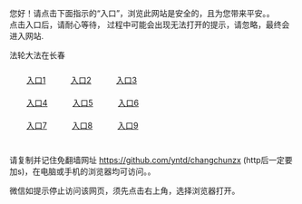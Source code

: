 您好！请点击下面指示的“入口”，浏览此网站是安全的，且为您带来平安。。 <br/>
点击入口后，请耐心等待， 过程中可能会出现无法打开的提示，请忽略，最终会进入网站. </br>

法轮大法在长春<br/>
<div style="padding:10px"><a style="margin:20px" target="_blank" href="https://d13w6c8l6ykb4m.cloudfront.net/2Qpsp?jitumhcb" id="ccLink1" rel="nofollow">入口1</a> <a target="_blank" style="margin:20px" href="https://d1s6y37t1v1a9q.cloudfront.net/2Qpsp?jdxiofx" id="ccLink2" rel="nofollow">入口2</a> <a style="margin:20px" target="_blank" href="https://d22hhb0is5mu3a.cloudfront.net/2Qpsp?ktcofkkr" id="ccLink3" rel="nofollow">入口3</a></div>

<div style="padding:10px" ><a style="margin:20px" target="_blank" href="https://d13w6c8l6ykb4m.cloudfront.net/2Qpsp?jitumhcb" id="ccLink4" rel="nofollow">入口4</a> <a style="margin:20px" href="https://d1s6y37t1v1a9q.cloudfront.net/2Qpsp?jdxiofx" target="_blank" id="ccLink5" rel="nofollow">入口5</a> <a style="margin:20px" href="https://d22hhb0is5mu3a.cloudfront.net/2Qpsp?ktcofkkr" target="_blank" id="ccLink6" rel="nofollow">入口6</a></div>

<div style="padding:10px"><a style="margin:20px" target="_blank" href="https://d13w6c8l6ykb4m.cloudfront.net/2Qpsp?jitumhcb" id="ccLink7" rel="nofollow">入口7</a> <a style="margin:20px" href="https://d1s6y37t1v1a9q.cloudfront.net/2Qpsp?jdxiofx" target="_blank" id="ccLink8" rel="nofollow">入口8</a> <a style="margin:20px" target="_blank" href="https://d22hhb0is5mu3a.cloudfront.net/2Qpsp?ktcofkkr" id="ccLink9" rel="nofollow">入口9</a></div>

<br/>



请复制并记住免翻墙网址 https://github.com/yntd/changchunzx (http后一定要加s)，在电脑或手机的浏览器均可访问。。<br/>

微信如提示停止访问该网页，须先点击右上角，选择浏览器打开。
